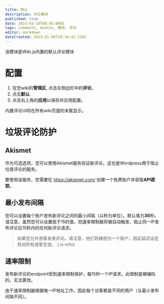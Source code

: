 ```yaml
---
title: 默认
description: 评论模块
published: true
date: 2023-03-16T08:45:000Z
tags: comments, module, 模块, 评论
editor: markdown
dateCreated: 2023-01-08T10:34:42.210Z
---
```


该模块是Wiki.js内置的默认评论模块

# 配置


1. 在您wiki的**管理区**, 点击左侧边栏中的**评论**。
1. 点击**默认**.
1. 点击右上角的**应用**以保存并应用配置。

内置评论UI将在所有wiki页面的末尾显示。

# 垃圾评论防护

## Akismet

作为可选选项，您可以使用Akismet服务验证新评论。这也是Wordpress用于阻止垃圾评论的服务。

要使用该服务，您需要在 https://akismet.com/ 创建一个免费账户并获取**API密钥**。

## 最小发布间隔

您可以设置每个账户发布新评论之间的最小间隔（以秒为单位）。默认值为**30**秒。请注意，虽然您可以设置低于15的值，但速率限制器将被自动触发，阻止同一IP发布评论后15秒内的任何新评论请求。

> 如果您允许游客发表评论。请注意，他们将被视为一个账户，因此延迟设定将对所有游客生效。
{.is-info}

## 速率限制

发布新评论的endpoint受到速率限制保护，每15秒一个IP请求。此限制是硬编码的，无法更改。

由于速率限制器根据唯一IP地址工作，因此每个访客都是不同的用户（与最小发布间隔不同）。
